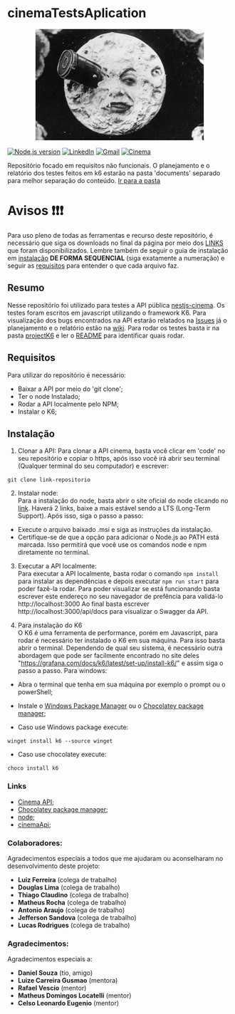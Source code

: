 # cinemaTestsAplication
<div style="text-align: center;">
  <img src="./assets/1902_a_trip_to_the_moon_001.webp" alt="Logo Compass" style="width: 75%; height: 250px; object-fit: cover;">
</div>

[![Node.js version](https://img.shields.io/static/v1?label=Node.js&message=20.15.0&color=green)](https://nodejs.org/en/download/prebuilt-installer)
[![LinkedIn](https://img.shields.io/badge/LinkedIn-0077B5?style=for-the-badge&logo=linkedin&logoColor=white)](https://www.linkedin.com/in/iarlon-oliveira/)
[![Gmail](https://img.shields.io/badge/Gmail-D14836?style=for-the-badge&logo=gmail&logoColor=white)](iarlonpvh@gmail.com)
[![Cinema](https://img.shields.io/badge/Cinema-crimson)](https://github.com/juniorschmitz/nestjs-cinema/tree/main)


Repositório focado em requisitos não funcionais. O planejamento e o relatório dos testes feitos em k6 estarão na pasta 'documents' separado para melhor separação do conteúdo. <a href="/documents">Ir para a pasta</a>
# Avisos ❗❗❗
Para uso pleno de todas as ferramentas e recurso deste repositório, é necessário que siga os downloads no final da página por meio dos <a href="#links">LINKS</a> que foram disponibilizados. Lembre também de seguir o guia de instalação em <a href="#instalação">instalação</a> **DE FORMA SEQUENCIAL** (siga exatamente a numeração) e seguir as <a href="#requisitos"> requisitos</a> para entender o que cada arquivo faz.

## Resumo
 Nesse repositório foi utilizado para testes a API pública <a href="https://github.com/juniorschmitz/nestjs-cinema/tree/main">nestjs-cinema</a>. Os testes foram escritos em javascript utilizando o framework K6. Para visualização dos bugs encontrados na API estarão relatados na <a href="https://github.com/Iarlon/cinemaTestsAplication/issues">Issues</a> já o planejamento e o relatório estão na <a href="https://github.com/Iarlon/cinemaTestsAplication/wiki">wiki</a>. Para rodar os testes basta ir na pasta <a href='./projectK6/'>projectK6</a> e ler o <a href="./projectK6/README.md">README</a> para identificar quais rodar.

## Requisitos
Para utilizar do repositório é necessário:
- Baixar a API por meio do 'git clone';
- Ter o node Instalado;
- Rodar a API localmente pelo NPM;
- Instalar o K6;

## Instalação
1. Clonar a API:
Para clonar a API cinema, basta você clicar em 'code' no seu repositório e copiar o https, após isso você irá abrir seu terminal (Qualquer terminal do seu computador) e escrever:
```
git clone link-repositorio
```

2. Instalar node:<br>
Para a instalação do node, basta abrir o site oficial do node clicando no<a href="https://nodejs.org/en/download/prebuilt-installer"> link</a>. Haverá 2 links, baixe a mais estável sendo a LTS (Long-Term Support). Após isso, siga o passo a passo:
- Execute o arquivo baixado .msi e siga as instruções da instalação.
- Certifique-se de que a opção para adicionar o Node.js ao PATH está marcada. Isso permitirá que você use os comandos node e npm diretamente no terminal.

3. Executar a API localmente:<br>
Para executar a API localmente, basta rodar o comando `npm install` para instalar as dependências e depois executar `npm run start` para poder fazê-la rodar. Para poder visualizar se está funcionando basta escrever este endereço no seu navegador de prefência para validá-lo http://localhost:3000 Ao final basta escrever http://localhost:3000/api/docs para visualizar o Swagger da API.

4. Para instalação do K6<br>
O K6 é uma ferramenta de performance, porém em Javascript, para rodar é necessário ter instalado o K6 em sua máquina. Para isso basta abrir o terminal. Dependendo de qual seu sistema, é necessário outra abordagem que pode ser facilmente encontrado no site deles "https://grafana.com/docs/k6/latest/set-up/install-k6/" e assim siga o passo a passo. Para windows:
- Abra o terminal que tenha em sua máquina por exemplo o prompt ou o powerShell;
- Instale o <a href="https://github.com/microsoft/winget-cli">Windows Package Manager</a> ou o <a href="https://chocolatey.org">Chocolatey package manager</a>;

- Caso use Windows package execute:
 ```terminal
winget install k6 --source winget
```

- Caso use chocolatey execute:
```terminal 
choco install k6
```

### Links
- <a href="https://nodejs.org/en/download/prebuilt-installer">Cinema API</a>;
- <a href="https://chocolatey.org">Chocolatey package manager</a>;
- <a href="https://nodejs.org/en/download/prebuilt-installer"> node</a>;
- <a href="https://github.com/juniorschmitz/nestjs-cinema/tree/main">cinemaApi</a>;

### Colaboradores:
Agradecimentos especiais a todos que me ajudaram ou aconselharam no desenvolvimento deste projeto:

- **Luiz Ferreira** (colega de trabalho)  
- **Douglas Lima** (colega de trabalho)  
- **Thiago Claudino** (colega de trabalho)  
- **Matheus Rocha** (colega de trabalho)  
- **Antonio Araujo** (colega de trabalho)  
- **Jefferson Sandova** (colega de trabalho)  
- **Lucas Rodrigues** (colega de trabalho)  

### Agradecimentos:
Agradecimentos especiais a:

- **Daniel Souza** (tio, amigo)  
- **Luize Carreira Gusmao** (mentora)  
- **Rafael Vescio** (mentor)  
- **Matheus Domingos Locatelli** (mentor)  
- **Celso Leonardo Eugenio**  (mentor)
